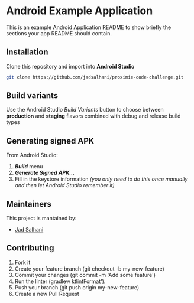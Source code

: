 # Android Example Application

This is an example Android Application README to show briefly the sections your app README should contain.

## Installation
Clone this repository and import into **Android Studio**
```bash
git clone https://github.com/jadsalhani/proximie-code-challenge.git
```

## Build variants
Use the Android Studio *Build Variants* button to choose between **production** and **staging** flavors combined with debug and release build types


## Generating signed APK
From Android Studio:
1. ***Build*** menu
2. ***Generate Signed APK...***
3. Fill in the keystore information *(you only need to do this once manually and then let Android Studio remember it)*

## Maintainers
This project is mantained by:
* [Jad Salhani](http://github.com/jadsalhani)


## Contributing

1. Fork it
2. Create your feature branch (git checkout -b my-new-feature)
3. Commit your changes (git commit -m 'Add some feature')
4. Run the linter (gradlew ktlintFormat').
5. Push your branch (git push origin my-new-feature)
6. Create a new Pull Request